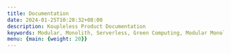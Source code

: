 ```yaml
---
title: Documentation
date: 2024-01-25T10:28:32+08:00
description: Koupleless Product Documentation
keywords: Modular, Monolith, Serverless, Green Computing, Modular Monolith, Service Weaver
menu: {main: {weight: 20}}
---
```


<script>
    window.location="/docs/introduction/intro-and-scenario/";
</script>
